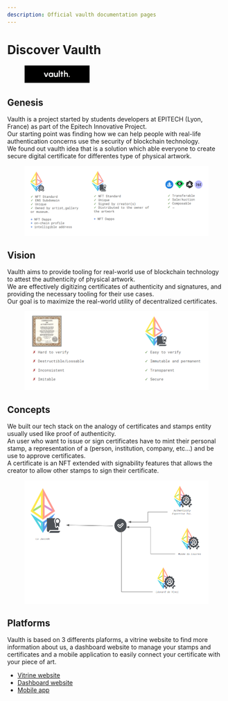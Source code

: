 ```yaml
---
description: Official vaulth documentation pages
---
```


# Discover Vaulth

<figure><img src=".gitbook/assets/vaulth-logo-letters.png" alt="" width="150"><figcaption></figcaption></figure>

## Genesis
Vaulth is a project started by students developers at EPITECH (Lyon, France) as part of the Epitech Innovative Project.</br>
Our starting point was finding how we can help people with real-life authentication concerns use the security of blockchain technology.</br>
We found out vaulth idea that is a solution which able everyone to create secure digital certificate for differentes type of physical artwork.

<figure><img src=".gitbook/assets/props-of-vaulth.png" alt=""><figcaption></figcaption></figure>

## Vision
Vaulth aims to provide tooling for real-world use of blockchain technology to attest the authenticity of physical artwork.</br>
We are effectively digitizing certificates of authenticity and signatures, and providing the necessary tooling for their use cases.</br>
Our goal is to maximize the real-world utility of decentralized certificates.

<figure><img src=".gitbook/assets/difference-between-certificate.png" alt=""><figcaption></figcaption></figure>

## Concepts
We built our tech stack on the analogy of certificates and stamps entity usually used like proof of authenticity.</br>
An user who want to issue or sign certificates have to mint their personal stamp, a representation of a (person, institution, company, etc...) and be use to approve certificates.</br>
A certificate is an NFT extended with signability features that allows the creator to allow other stamps to sign their certificate.

<figure><img src=".gitbook/assets/vaulth-schema.png" alt=""><figcaption></figcaption></figure>

## Platforms
Vaulth is based on 3 differents plaforms, a vitrine website to find more information about us, a dashboard website to manage your stamps and certificates and a mobile application to easily connect your certificate with your piece of art.
* [Vitrine website](https://vaulth.app/)
* [Dashboard website](https://www.dashboard.vaulth.app/)
* [Mobile app](https://play.google.com/store/apps/details?id=com.vaulth)